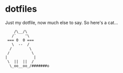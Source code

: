 # dotfiles

Just my dotfile, now much else to say. So here's a cat...
```
    /\__/\
   /`    '\
 === 0  0 ===
   \  --  /
  /        \
 /          \
|            |
 \  ||  ||  /
  \_oo__oo_/#######o
```
